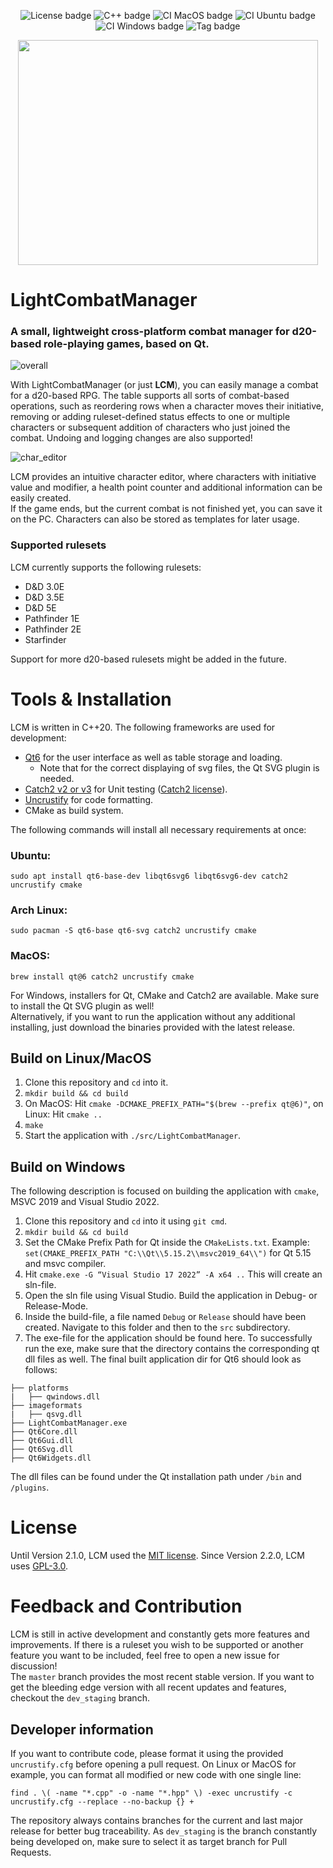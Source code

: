 <div align="center">

   ![License badge](https://img.shields.io/badge/License-GPLv3-blue.svg)
   ![C++ badge](https://img.shields.io/badge/C++-20-blue.svg)
   ![CI MacOS badge](https://github.com/MaxFleur/LightCombatManager/actions/workflows/run-mac.yml/badge.svg?event=push)
   ![CI Ubuntu badge](https://github.com/MaxFleur/LightCombatManager/actions/workflows/run-ubuntu.yml/badge.svg?event=push)
   ![CI Windows badge](https://github.com/MaxFleur/LightCombatManager/actions/workflows/run-windows.yml/badge.svg?event=push)
   ![Tag badge](https://img.shields.io/badge/Release-v3.1.0-blue.svg)

</div>

<p align="center">
  <img width="480" height="360" src="https://github.com/MaxFleur/LightCombatManager/assets/15110943/9e2a420e-c890-4868-b6cd-9512f2aae2ec">
</p>

# LightCombatManager

### A small, lightweight cross-platform combat manager for d20-based role-playing games, based on Qt.

![overall](https://github.com/user-attachments/assets/b8141a35-754b-460d-8cca-db51add3207a)

With LightCombatManager (or just **LCM**), you can easily manage a combat for a d20-based RPG. The table supports all sorts of combat-based operations, such as reordering rows when a character moves their initiative, removing or adding ruleset-defined status effects to one or multiple characters or subsequent addition of characters who just joined the combat. Undoing and logging changes are also supported!

![char_editor](https://github.com/user-attachments/assets/353a4b5a-6e27-4fad-94b7-17d8256a4929)

LCM provides an intuitive character editor, where characters with initiative value and modifier, a health point counter and additional information can be easily created.\
If the game ends, but the current combat is not finished yet, you can save it on the PC. Characters can also be stored as templates for later usage.

### Supported rulesets

LCM currently supports the following rulesets:
* D&D 3.0E
* D&D 3.5E
* D&D 5E
* Pathfinder 1E
* Pathfinder 2E
* Starfinder

Support for more d20-based rulesets might be added in the future.

# Tools & Installation
LCM is written in C++20. The following frameworks are used for development:
* [Qt6](https://www.qt.io/) for the user interface as well as table storage and loading.
   * Note that for the correct displaying of svg files, the Qt SVG plugin is needed.
* [Catch2 v2 or v3](https://github.com/catchorg/Catch2) for Unit testing ([Catch2 license](https://github.com/catchorg/Catch2/blob/devel/LICENSE.txt)).
* [Uncrustify](https://github.com/uncrustify/uncrustify) for code formatting.
* CMake as build system.

The following commands will install all necessary requirements at once:
### Ubuntu:
`sudo apt install qt6-base-dev libqt6svg6 libqt6svg6-dev catch2 uncrustify cmake`
### Arch Linux:
`sudo pacman -S qt6-base qt6-svg catch2 uncrustify cmake`
### MacOS:
`brew install qt@6 catch2 uncrustify cmake`

For Windows, installers for Qt, CMake and Catch2 are available. Make sure to install the Qt SVG plugin as well!\
Alternatively, if you want to run the application without any additional installing, just download the binaries provided with the latest release.

## Build on Linux/MacOS

1. Clone this repository and `cd` into it.
2. `mkdir build && cd build`
3. On MacOS: Hit `cmake -DCMAKE_PREFIX_PATH="$(brew --prefix qt@6)"`, on Linux: Hit `cmake ..`
4. `make`
5. Start the application with `./src/LightCombatManager`.

## Build on Windows

The following description is focused on building the application with `cmake`, MSVC 2019 and Visual Studio 2022.

1. Clone this repository and `cd` into it using `git cmd`.
2. `mkdir build && cd build`
3. Set the CMake Prefix Path for Qt inside the `CMakeLists.txt`. Example: `set(CMAKE_PREFIX_PATH "C:\\Qt\\5.15.2\\msvc2019_64\\")` for Qt 5.15 and msvc compiler.
4. Hit `cmake.exe -G “Visual Studio 17 2022” -A x64 ..` This will create an sln-file.
5. Open the sln file using Visual Studio. Build the application in Debug- or Release-Mode.
6. Inside the build-file, a file named `Debug` or `Release` should have been created. Navigate to this folder and then to the `src` subdirectory.
7. The exe-file for the application should be found here. To successfully run the exe, make sure that the directory contains the corresponding qt dll files as well. The final built application dir for Qt6 should look as follows:
```
├── platforms
|   ├── qwindows.dll
├── imageformats
|   ├── qsvg.dll
├── LightCombatManager.exe
├── Qt6Core.dll
├── Qt6Gui.dll
├── Qt6Svg.dll
├── Qt6Widgets.dll
```
The dll files can be found under the Qt installation path under `/bin` and `/plugins`.

# License
Until Version 2.1.0, LCM used the [MIT license](https://www.mit.edu/~amini/LICENSE.md). Since Version 2.2.0, LCM uses [GPL-3.0](https://www.gnu.org/licenses/gpl-3.0.txt).

# Feedback and Contribution

LCM is still in active development and constantly gets more features and improvements. If there is a ruleset you wish to be supported or another feature you want to be included, feel free to open a new issue for discussion!\
The `master` branch provides the most recent stable version. If you want to get the bleeding edge version with all recent updates and features, checkout the `dev_staging` branch.

## Developer information

If you want to contribute code, please format it using the provided `uncrustify.cfg` before opening a pull request. On Linux or MacOS for example, you can format all modified or new code with one single line:
```
find . \( -name "*.cpp" -o -name "*.hpp" \) -exec uncrustify -c uncrustify.cfg --replace --no-backup {} +
```

The repository always contains branches for the current and last major release for better bug traceability. As `dev_staging` is the branch constantly being developed on, make sure to select it as target branch for Pull Requests.
